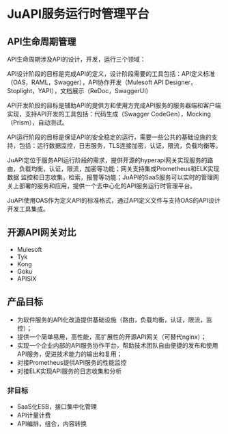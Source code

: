 JuAPI服务运行时管理平台
=====================

## API生命周期管理

API生命周期涉及API的设计，开发，运行三个领域：

API设计阶段的目标是完成API的定义，设计阶段需要的工具包括：API定义标准（OAS，RAML，Swagger），API协作开发（Mulesoft API Designer，
Stoplight，YAPI），文档展示（ReDoc，SwaggerUI）

API开发阶段的目标是辅助API的提供方和使用方完成API服务的服务器端和客户端实现，支持API开发的工具包括：代码生成（Swagger CodeGen），Mocking
（Prism），自动测试。

API运行阶段的目标是保证API的安全稳定的运行，需要一些公共的基础设施的支持，包括：运行数据监控，日志服务，TLS连接加密，认证，限流，负载均衡等。

JuAPI定位于服务API运行阶段的需求，提供开源的hyperapi网关实现服务的路由，负载均衡，认证，限流，加密等功能；网关支持集成Prometheus和ELK实现数据
监控和日志收集，检索，报警等功能；JuAPI的SaaS服务可以实时的管理网关上部署的服务和应用，提供一个去中心化的API服务运行时管理平台。

JuAPI使用OAS作为定义API的标准格式，通过API定义文件与支持OAS的API设计开发工具集成。


## 开源API网关对比

* Mulesoft
* Tyk
* Kong
* Goku
* APISIX


## 产品目标

* 为软件服务的API化改造提供基础设施（路由，负载均衡，认证，限流，监控）；
* 提供一个简单易用，高性能，高扩展性的开源API网关（可替代nginx）；
* 实现一个企业内部的API服务协作平台，帮助技术团队自由便捷的发布和使用API服务，促进技术能力的输出和复用；
* 对接Prometheus提供API服务的性能监控
* 对接ELK实现API服务的日志收集和分析


### 非目标

* SaaS化ESB，接口集中化管理
* API计量计费
* API编排，组合，内容转换






